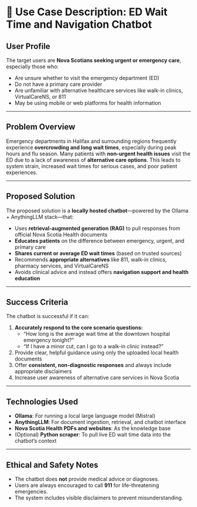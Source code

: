 # 📄 Use Case Description: ED Wait Time and Navigation Chatbot

## User Profile

The target users are **Nova Scotians seeking urgent or emergency care**, especially those who:
- Are unsure whether to visit the emergency department (ED)
- Do not have a primary care provider
- Are unfamiliar with alternative healthcare services like walk-in clinics, VirtualCareNS, or 811
- May be using mobile or web platforms for health information

---

## Problem Overview

Emergency departments in Halifax and surrounding regions frequently experience **overcrowding and long wait times**, especially during peak hours and flu season. Many patients with **non-urgent health issues** visit the ED due to a lack of awareness of **alternative care options**. This leads to system strain, increased wait times for serious cases, and poor patient experiences.

---

## Proposed Solution

The proposed solution is a **locally hosted chatbot**—powered by the Ollama + AnythingLLM stack—that:
- Uses **retrieval-augmented generation (RAG)** to pull responses from official Nova Scotia Health documents
- **Educates patients** on the difference between emergency, urgent, and primary care
- **Shares current or average ED wait times** (based on trusted sources)
- Recommends **appropriate alternatives** like 811, walk-in clinics, pharmacy services, and VirtualCareNS
- Avoids clinical advice and instead offers **navigation support and health education**

---

## Success Criteria

The chatbot is successful if it can:
1. **Accurately respond to the core scenario questions:**
   - “How long is the average wait time at the downtown hospital emergency tonight?”
   - “If I have a minor cut, can I go to a walk-in clinic instead?”
2. Provide clear, helpful guidance using only the uploaded local health documents
3. Offer **consistent, non-diagnostic responses** and always include appropriate disclaimers
4. Increase user awareness of alternative care services in Nova Scotia

---

## Technologies Used

- **Ollama**: For running a local large language model (Mistral)
- **AnythingLLM**: For document ingestion, retrieval, and chatbot interface
- **Nova Scotia Health PDFs and websites**: As the knowledge base
- (Optional) **Python scraper**: To pull live ED wait time data into the chatbot’s context

---

## Ethical and Safety Notes

- The chatbot does **not** provide medical advice or diagnoses.
- Users are always encouraged to call **911** for life-threatening emergencies.
- The system includes visible disclaimers to prevent misunderstanding.
